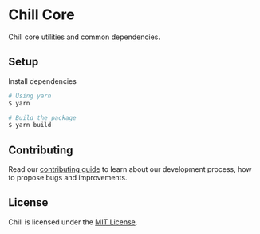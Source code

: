 # Chill Core

Chill core utilities and common dependencies.

## Setup

Install dependencies
```bash
# Using yarn
$ yarn

# Build the package
$ yarn build
```

## Contributing

Read our [contributing guide](https://github.com/leapfrogtechnology/chill/blob/master/CONTRIBUTING.md) to learn about our development process, how to propose bugs and improvements.

## License

Chill is licensed under the [MIT License](LICENSE).
